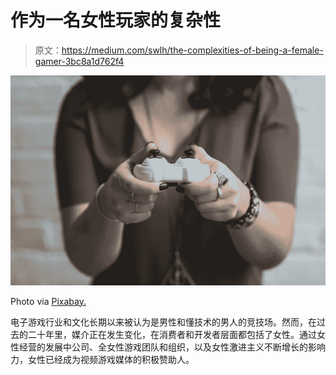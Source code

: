 # 作为一名女性玩家的复杂性

> 原文：<https://medium.com/swlh/the-complexities-of-being-a-female-gamer-3bc8a1d762f4>

![](img/c8ba4854e8a0d33cf1f5f870b32dc83a.png)

Photo via [Pixabay.](https://pixabay.com/)

电子游戏行业和文化长期以来被认为是男性和懂技术的男人的竞技场。然而，在过去的二十年里，媒介正在发生变化，在消费者和开发者层面都包括了女性。通过女性经营的发展中公司、全女性游戏团队和组织，以及女性激进主义不断增长的影响力，女性已经成为视频游戏媒体的积极赞助人。